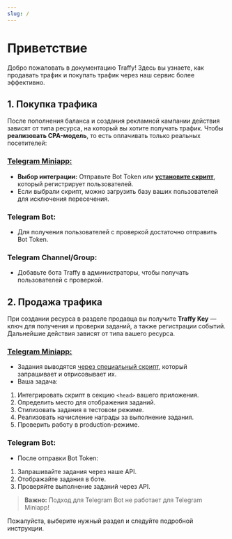 ```yaml
---
slug: /
---
```


# Приветствие

Добро пожаловать в документацию Traffy! Здесь вы узнаете, как продавать трафик и покупать трафик через наш сервис более эффективно.

## 1. Покупка трафика

После пополнения баланса и создания рекламной кампании действия зависят от типа ресурса, на который вы хотите получать трафик. 
Чтобы **реализовать CPA-модель**, то есть оплачивать только реальных посетителей: 

### [**Telegram Miniapp:**](buyer/script-installation)

- **Выбор интеграции:** Отправьте Bot Token или [**установите скрипт**](buyer/script-installation), который регистрирует пользователей.
- Если выбрали скрипт, можно загрузить базу ваших пользователей для исключения пересечения.

### **Telegram Bot:**

- Для получения пользователей с проверкой достаточно отправить Bot Token.

### **Telegram Channel/Group:**

- Добавьте бота Traffy в администраторы, чтобы получать пользователей с проверкой.

## 2. Продажа трафика

При создании ресурса в разделе продавца вы получите **Traffy Key** — ключ для получения и проверки заданий, а также регистрации событий. Дальнейшие действия зависят от типа вашего ресурса.

### [**Telegram Miniapp:**](seller/preparation)

- Задания выводятся [через специальный скрипт](seller/preparation), который запрашивает и отрисовывает их.
- Ваша задача:
1. Интегрировать скрипт в секцию `<head>` вашего приложения.
2. Определить место для отображения заданий.
3. Стилизовать задания в тестовом режиме.
4. Реализовать начисление награды за выполнение задания.
5. Проверить работу в production-режиме.

### **Telegram Bot:**

- После отправки Bot Token:
1. Запрашивайте задания через наше API.
2. Отображайте задания в боте.
3. Проверяйте выполнение заданий через API.

> **Важно:** Подход для Telegram Bot не работает для Telegram Miniapp!

Пожалуйста, выберите нужный раздел и следуйте подробной инструкции.